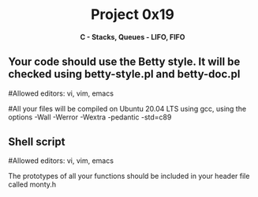 <h1 align="center">Project 0x19</h1>
<h4 align="center">C - Stacks, Queues - LIFO, FIFO</h4>
<h2 align="left">Your code should use the Betty style. It will be checked using betty-style.pl and betty-doc.pl</h2>
<p align="left">#Allowed editors: vi, vim, emacs</p>
<hp align="left">#All your files will be compiled on Ubuntu 20.04 LTS using gcc, using the options -Wall -Werror -Wextra -pedantic -std=c89</p>

<h2 align="left">Shell script</h2>
<p align="left">#Allowed editors: vi, vim, emacs</p>
<p align="left">The prototypes of all your functions should be included in your header file called monty.h
</</p>
